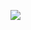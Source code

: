 ![](https://user-images.githubusercontent.com/26511983/70857441-ca494480-1eb3-11ea-8918-48fa832a2504.png)
